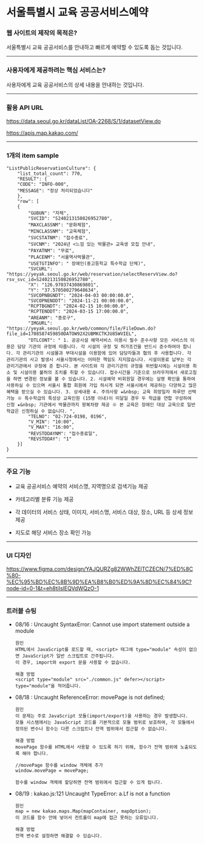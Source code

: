 # 서울특별시 교육 공공서비스예약

### 웹 사이트의 제작의 목적은?

서울특별시 교육 공공서비스를 안내하고 빠르게 예약할 수 있도록 돕는 것입니다.

---

### 사용자에게 제공하려는 핵심 서비스는?

사용자에게 교육 공공서비스의 상세 내용을 안내하는 것입니다.

---

### 활용 API URL

https://data.seoul.go.kr/dataList/OA-2268/S/1/datasetView.do

https://apis.map.kakao.com/

---

### 1개의 item sample

```
"ListPublicReservationCulture": {
    "list_total_count": 770,
    "RESULT": {
    "CODE": "INFO-000",
    "MESSAGE": "정상 처리되었습니다"
    },
    "row": [
    {
        "GUBUN": "자체",
        "SVCID": "S240213150826952780",
        "MAXCLASSNM": "문화체험",
        "MINCLASSNM": "교육체험",
        "SVCSTATNM": "접수종료",
        "SVCNM": "2024년 <느낌 있는 박물관> 교육생 모집 안내",
        "PAYATNM": "무료",
        "PLACENM": "서울역사박물관",
        "USETGTINFO": " 장애인(중고등학교 특수학급 단체)",
        "SVCURL": "https://yeyak.seoul.go.kr/web/reservation/selectReservView.do?rsv_svc_id=S240213150826952780",
        "X": "126.97037430869801",
        "Y": "37.570500279648634",
        "SVCOPNBGNDT": "2024-04-03 00:00:00.0",
        "SVCOPNENDDT": "2024-11-21 00:00:00.0",
        "RCPTBGNDT": "2024-02-15 10:00:00.0",
        "RCPTENDDT": "2024-03-15 17:00:00.0",
        "AREANM": "종로구",
        "IMGURL": "https://yeyak.seoul.go.kr/web/common/file/FileDown.do?file_id=1708587459850DATOW92X2UBMKCTKJU85WVIEL",
        "DTLCONT": " 1. 공공시설 예약서비스 이용시 필수 준수사항 모든 서비스의 이용은 담당 기관의 규정에 따릅니다. 각 시설의 규정 및 허가조건을 반드시 준수하여야 합니다. 각 관리기관의 시설물과 부대시설을 이용함에 있어 담당자들과 협의 후 사용합니다. 각 관리기관의 사고 발생시 서울시청에서는 어떠한 책임도 지지않습니다. 시설이용료 납부는 각 관리기관에서 규정에 준 합니다. 본 사이트와 각 관리기관의 규정을 위반할시에는 시설이용 취소 및 시설이용 불허의 조치를 취할 수 있습니다. 접수시간을 기준으로 브라우저에서 새로고침을 하면 변경된 정보를 볼 수 있습니다. 2. 시설예약 비회원일 경우에는 실명 확인을 통하여 사용하실 수 있으며 서울시 통합 회원에 가입 하시게 되면 서울시에서 제공하는 다양하고 많은 혜택을 받으실 수 있습니다. 3. 상세내용 4. 주의사항 ★&nbsp; 교육 희망일자 하루만 선택 가능 ※ 특수학급의 특성상 교육인원 (15명 이내)이 미달일 경우 두 학급을 연합 구성하여 신청 ★&nbsp; 기관에서 박물관까지 왕복차량 제공 ※ 본 교육은 장애인 대상 교육으로 일반 학급은 신청하실 수 없습니다. ",
        "TELNO": "02-724-0198, 0196",
        "V_MIN": "10:00",
        "V_MAX": "16:00",
        "REVSTDDAYNM": "접수종료일",
        "REVSTDDAY": "1"
    }]
}
```

---

### 주요 기능

- 교육 공공서비스 예약의 서비스명, 지역명으로 검색기능 제공

- 카테고리별 분류 기능 제공

- 각 데이터의 서비스 상태, 이미지, 서비스명, 서비스 대상, 장소, URL 등 상세 정보 제공

- 지도로 해당 서비스 장소 확인 가능

---

### UI 디자인

https://www.figma.com/design/YAJQURZg82WWhZElTCZECN/7%ED%8C%80-%EC%95%BD%EC%8B%9D%EA%B8%B0%ED%9A%8D%EC%84%9C?node-id=0-1&t=eh8tiIslEQVdWQzO-1

---

### 트러블 슈팅

- 08/16 : Uncaught SyntaxError: Cannot use import statement outside a module

  ```
  원인
  HTML에서 JavaScript를 로드할 때, <script> 태그에 type="module" 속성이 없으면 JavaScript가 일반 스크립트로 간주됩니다.
  이 경우, import와 export 문을 사용할 수 없습니다.

  해결 방법
  <script type="module" src="./common.js" defer></script>
  type="module"을 적어줍니다.
  ```

- 08/18 : Uncaught ReferenceError: movePage is not defined;

  ```
  원인
  이 문제는 주로 JavaScript 모듈(import/export)을 사용하는 경우 발생합니다.
  모듈 시스템에서는 JavaScript 코드를 기본적으로 모듈 범위로 보호하여, 각 모듈에서 정의된 변수나 함수는 다른 스크립트나 전역 범위에서 접근할 수 없습니다.

  해결 방법
  movePage 함수를 HTML에서 사용할 수 있도록 하기 위해, 함수가 전역 범위에 노출되도록 해야 합니다.

  //movePage 함수를 window 객체에 추가
  window.movePage = movePage;

  함수를 window 객체에 할당하면 전역 범위에서 접근할 수 있게 됩니다.
  ```

- 08/19 : kakao.js:121 Uncaught TypeError: a.Lf is not a function

  ```
  원인
  map = new kakao.maps.Map(mapContainer, mapOption);
  이 코드를 함수 안에 넣어서 컨트롤이 map에 접근 못하는 오류입니다.

  해결 방법
  전역 변수로 설정하면 해결할 수 있습니다.
  ```
